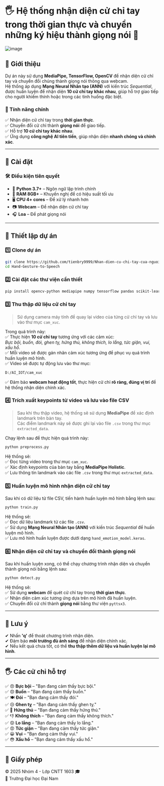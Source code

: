 # 🖐 Hệ thống nhận diện cử chỉ tay trong thời gian thực và chuyển những ký hiệu thành giọng nói 🎤
![image](https://github.com/user-attachments/assets/eda9418c-631b-479b-8a78-a48638c1f547)


## 🚀 Giới thiệu  
Dự án này sử dụng **MediaPipe, TensorFlow, OpenCV** để nhận diện cử chỉ tay và chuyển đổi chúng thành giọng nói thông qua webcam.  
Hệ thống áp dụng **Mạng Neural Nhân tạo (ANN)** với kiến trúc *Sequential*, được huấn luyện để nhận diện **10 cử chỉ tay khác nhau**, giúp hỗ trợ giao tiếp cho người khiếm thính hoặc trong các tình huống đặc biệt.  

### 🎯 Tính năng chính  
✅ Nhận diện cử chỉ tay trong **thời gian thực**.  
✅ Chuyển đổi cử chỉ thành **giọng nói** để giao tiếp.  
✅ Hỗ trợ **10 cử chỉ tay khác nhau**.  
✅ Ứng dụng **công nghệ AI tiên tiến**, giúp nhận diện **nhanh chóng và chính xác**.  

---

## 💾 Cài đặt  

### 🛠 Điều kiện tiên quyết  
- 🐍 **Python 3.7+** – Ngôn ngữ lập trình chính  
- 💾 **RAM 8GB+** – Khuyến nghị để có hiệu suất tối ưu  
- 🖥 **CPU 4+ cores** – Để xử lý nhanh hơn  
- 📷 **Webcam** – Để nhận diện cử chỉ tay  
- 🎧 **Loa** – Để phát giọng nói  

---

## 🎥 Thiết lập dự án  

### 1️⃣ Clone dự án  
```sh  
git clone https://github.com/tienbry9999/Nhan-dien-cu-chi-tay-cua-nguoi-khuyet-tat-.git  
cd Hand-Gesture-to-Speech  
```

### 2️⃣ Cài đặt các thư viện cần thiết  
```sh  
pip install opencv-python mediapipe numpy tensorflow pandas scikit-learn matplotlib pyautogui pyttsx3  
```

### 3️⃣ Thu thập dữ liệu cử chỉ tay  
> Sử dụng camera máy tính để quay lại video của từng cử chỉ tay và lưu vào thư mục `cam_xuc`.  

Trong quá trình này:  
✅ Thực hiện **10 cử chỉ tay** tương ứng với các cảm xúc:  
  *Bực bội, buồn, đói, ghen tỵ, hứng thú, không thích, lo lắng, tức giận, vui, xấu hổ.*  
✅ Mỗi video sẽ được gán nhãn cảm xúc tương ứng để phục vụ quá trình huấn luyện mô hình.  
✅ Video sẽ được tự động lưu vào thư mục:  
```sh  
D:/AI_IOT/cam_xuc  
```
✅ Đảm bảo **webcam hoạt động tốt**, thực hiện cử chỉ **rõ ràng, đúng vị trí** để hệ thống nhận diện chính xác.  

### 4️⃣ Trích xuất keypoints từ video và lưu vào file CSV  
> Sau khi thu thập video, hệ thống sẽ sử dụng **MediaPipe** để xác định landmark trên bàn tay.  
> Các điểm landmark này sẽ được ghi lại vào file `.csv` trong thư mục `extracted_data`.  

Chạy lệnh sau để thực hiện quá trình này:  
```sh  
python preprocess.py  
```
Hệ thống sẽ:  
✅ Đọc từng video trong thư mục `cam_xuc`.  
✅ Xác định keypoints của bàn tay bằng **MediaPipe Holistic**.  
✅ Lưu thông tin landmark vào các file `.csv` trong thư mục `extracted_data`.  

### 5️⃣ Huấn luyện mô hình nhận diện cử chỉ tay  
Sau khi có dữ liệu từ file CSV, tiến hành huấn luyện mô hình bằng lệnh sau:  
```sh  
python train.py  
```
Hệ thống sẽ:  
✅ Đọc dữ liệu landmark từ các file `.csv`.  
✅ Sử dụng **Mạng Neural Nhân tạo (ANN)** với kiến trúc *Sequential* để huấn luyện mô hình.  
✅ Lưu mô hình huấn luyện được dưới dạng `hand_emotion_model.keras`.  

### 6️⃣ Nhận diện cử chỉ tay và chuyển đổi thành giọng nói  
Sau khi huấn luyện xong, có thể chạy chương trình nhận diện và chuyển thành giọng nói bằng lệnh sau:  
```sh  
python detect.py  
```
Hệ thống sẽ:  
✅ Sử dụng **webcam** để quét cử chỉ tay trong **thời gian thực**.  
✅ Nhận diện cảm xúc tương ứng dựa trên mô hình đã huấn luyện.  
✅ Chuyển đổi cử chỉ thành **giọng nói** bằng thư viện `pyttsx3`.  

---

## 🛑 Lưu ý  
✔ Nhấn **'q'** để thoát chương trình nhận diện.  
✔ Đảm bảo **môi trường đủ ánh sáng** để nhận diện chính xác.  
✔ Nếu kết quả chưa tốt, có thể **thu thập thêm dữ liệu và huấn luyện lại mô hình**.  

---

## 🖐 Các cử chỉ hỗ trợ  
✅ 😠 **Bực bội** – "Bạn đang cảm thấy bực bội."  
✅ 😞 **Buồn** – "Bạn đang cảm thấy buồn."  
✅ 🍽 **Đói** – "Bạn đang cảm thấy đói."  
✅ 😒 **Ghen tỵ** – "Bạn đang cảm thấy ghen tỵ."  
✅ 🤩 **Hứng thú** – "Bạn đang cảm thấy hứng thú."  
✅ 👎 **Không thích** – "Bạn đang cảm thấy không thích."  
✅ 😟 **Lo lắng** – "Bạn đang cảm thấy lo lắng."  
✅ 😡 **Tức giận** – "Bạn đang cảm thấy tức giận."  
✅ 😀 **Vui** – "Bạn đang cảm thấy vui."  
✅ 😳 **Xấu hổ** – "Bạn đang cảm thấy xấu hổ."  

---

## 📝 Giấy phép  
© 2025 Nhóm 4 - Lớp CNTT 1603 🎓  
🏢 Trường Đại học Đại Nam  
